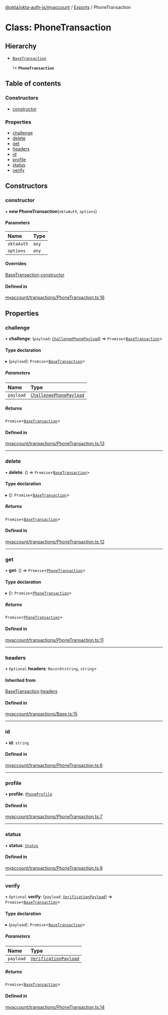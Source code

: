 [@okta/okta-auth-js/myaccount](../README.md) / [Exports](../modules.md) / PhoneTransaction

# Class: PhoneTransaction

## Hierarchy

- [`BaseTransaction`](BaseTransaction.md)

  ↳ **`PhoneTransaction`**

## Table of contents

### Constructors

- [constructor](PhoneTransaction.md#constructor)

### Properties

- [challenge](PhoneTransaction.md#challenge)
- [delete](PhoneTransaction.md#delete)
- [get](PhoneTransaction.md#get)
- [headers](PhoneTransaction.md#headers)
- [id](PhoneTransaction.md#id)
- [profile](PhoneTransaction.md#profile)
- [status](PhoneTransaction.md#status)
- [verify](PhoneTransaction.md#verify)

## Constructors

### constructor

• **new PhoneTransaction**(`oktaAuth`, `options`)

#### Parameters

| Name | Type |
| :------ | :------ |
| `oktaAuth` | `any` |
| `options` | `any` |

#### Overrides

[BaseTransaction](BaseTransaction.md).[constructor](BaseTransaction.md#constructor)

#### Defined in

[myaccount/transactions/PhoneTransaction.ts:16](https://github.com/okta/okta-auth-js/blob/master/lib/myaccount/transactions/PhoneTransaction.ts#L16)

## Properties

### challenge

• **challenge**: (`payload`: [`ChallengePhonePayload`](../modules.md#challengephonepayload)) => `Promise`<[`BaseTransaction`](BaseTransaction.md)\>

#### Type declaration

▸ (`payload`): `Promise`<[`BaseTransaction`](BaseTransaction.md)\>

##### Parameters

| Name | Type |
| :------ | :------ |
| `payload` | [`ChallengePhonePayload`](../modules.md#challengephonepayload) |

##### Returns

`Promise`<[`BaseTransaction`](BaseTransaction.md)\>

#### Defined in

[myaccount/transactions/PhoneTransaction.ts:13](https://github.com/okta/okta-auth-js/blob/master/lib/myaccount/transactions/PhoneTransaction.ts#L13)

___

### delete

• **delete**: () => `Promise`<[`BaseTransaction`](BaseTransaction.md)\>

#### Type declaration

▸ (): `Promise`<[`BaseTransaction`](BaseTransaction.md)\>

##### Returns

`Promise`<[`BaseTransaction`](BaseTransaction.md)\>

#### Defined in

[myaccount/transactions/PhoneTransaction.ts:12](https://github.com/okta/okta-auth-js/blob/master/lib/myaccount/transactions/PhoneTransaction.ts#L12)

___

### get

• **get**: () => `Promise`<[`PhoneTransaction`](PhoneTransaction.md)\>

#### Type declaration

▸ (): `Promise`<[`PhoneTransaction`](PhoneTransaction.md)\>

##### Returns

`Promise`<[`PhoneTransaction`](PhoneTransaction.md)\>

#### Defined in

[myaccount/transactions/PhoneTransaction.ts:11](https://github.com/okta/okta-auth-js/blob/master/lib/myaccount/transactions/PhoneTransaction.ts#L11)

___

### headers

• `Optional` **headers**: `Record`<`string`, `string`\>

#### Inherited from

[BaseTransaction](BaseTransaction.md).[headers](BaseTransaction.md#headers)

#### Defined in

[myaccount/transactions/Base.ts:15](https://github.com/okta/okta-auth-js/blob/master/lib/myaccount/transactions/Base.ts#L15)

___

### id

• **id**: `string`

#### Defined in

[myaccount/transactions/PhoneTransaction.ts:6](https://github.com/okta/okta-auth-js/blob/master/lib/myaccount/transactions/PhoneTransaction.ts#L6)

___

### profile

• **profile**: [`PhoneProfile`](../modules.md#phoneprofile)

#### Defined in

[myaccount/transactions/PhoneTransaction.ts:7](https://github.com/okta/okta-auth-js/blob/master/lib/myaccount/transactions/PhoneTransaction.ts#L7)

___

### status

• **status**: [`Status`](../enums/Status.md)

#### Defined in

[myaccount/transactions/PhoneTransaction.ts:8](https://github.com/okta/okta-auth-js/blob/master/lib/myaccount/transactions/PhoneTransaction.ts#L8)

___

### verify

• `Optional` **verify**: (`payload`: [`VerificationPayload`](../modules.md#verificationpayload)) => `Promise`<[`BaseTransaction`](BaseTransaction.md)\>

#### Type declaration

▸ (`payload`): `Promise`<[`BaseTransaction`](BaseTransaction.md)\>

##### Parameters

| Name | Type |
| :------ | :------ |
| `payload` | [`VerificationPayload`](../modules.md#verificationpayload) |

##### Returns

`Promise`<[`BaseTransaction`](BaseTransaction.md)\>

#### Defined in

[myaccount/transactions/PhoneTransaction.ts:14](https://github.com/okta/okta-auth-js/blob/master/lib/myaccount/transactions/PhoneTransaction.ts#L14)
